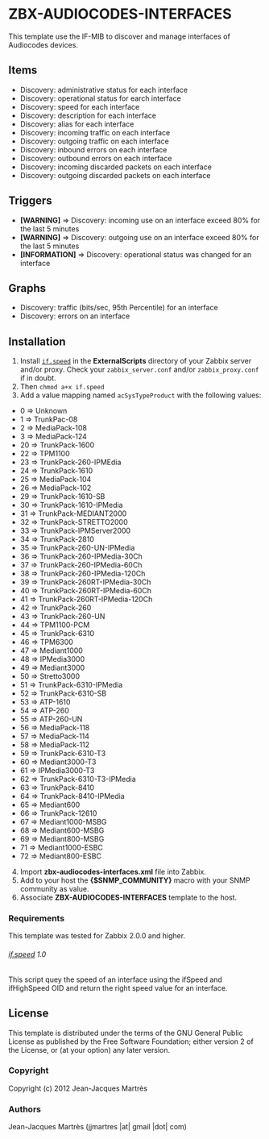 ZBX-AUDIOCODES-INTERFACES
=========================

This template use the IF-MIB to discover and manage interfaces of Audiocodes devices.

Items
-----

  * Discovery: administrative status for each interface
  * Discovery: operational status for earch interface
  * Discovery: speed for each interface
  * Discovery: description for each interface
  * Discovery: alias for each interface
  * Discovery: incoming traffic on each interface
  * Discovery: outgoing traffic on each interface
  * Discovery: inbound errors on each interface
  * Discovery: outbound errors on each interface
  * Discovery: incoming discarded packets on each interface
  * Discovery: outgoing discarded packets on each interface

Triggers
--------

  * **[WARNING]** => Discovery: incoming use on an interface exceed 80% for the last 5 minutes
  * **[WARNING]** => Discovery: outgoing use on an interface exceed 80% for the last 5 minutes
  * **[INFORMATION]** => Discovery: operational status was changed for an interface

Graphs
------

  * Discovery: traffic (bits/sec, 95th Percentile) for an interface
  * Discovery: errors on an interface

Installation
------------

1. Install [`if.speed`](https://github.com/jjmartres/Zabbix/tree/master/zbx-scripts/if.speed) in the **ExternalScripts** directory of your Zabbix server and/or proxy. Check your `zabbix_server.conf` and/or `zabbix_proxy.conf` if in doubt.
2. Then `chmod a+x if.speed`
3. Add a value mapping named `acSysTypeProduct` with the following values:
 * 0 => Unknown
 * 1 => TrunkPac-08
 * 2 => MediaPack-108
 * 3 => MediaPack-124
 * 20 => TrunkPack-1600
 * 22 => TPM1100
 * 23 => TrunkPack-260-IPMEdia
 * 24 => TrunkPack-1610
 * 25 => MediaPack-104
 * 26 => MediaPack-102
 * 29 => TrunkPack-1610-SB
 * 30 => TrunkPack-1610-IPMedia
 * 31 => TrunkPack-MEDIANT2000
 * 32 => TrunkPack-STRETTO2000
 * 33 => TrunkPack-IPMServer2000
 * 34 => TrunkPack-2810
 * 35 => TrunkPack-260-UN-IPMedia
 * 36 => TrunkPack-260-IPMedia-30Ch
 * 37 => TrunkPack-260-IPMedia-60Ch
 * 38 => TrunkPack-260-IPMedia-120Ch
 * 39 => TrunkPack-260RT-IPMedia-30Ch
 * 40 => TrunkPack-260RT-IPMedia-60Ch
 * 41 => TrunkPack-260RT-IPMedia-120Ch
 * 42 => TrunkPack-260
 * 43 => TrunkPack-260-UN
 * 44 => TPM1100-PCM
 * 45 => TrunkPack-6310
 * 46 => TPM6300
 * 47 => Mediant1000
 * 48 => IPMedia3000
 * 49 => Mediant3000
 * 50 => Stretto3000
 * 51 => TrunkPack-6310-IPMedia
 * 52 => TrunkPack-6310-SB
 * 53 => ATP-1610
 * 54 => ATP-260
 * 55 => ATP-260-UN
 * 56 => MediaPack-118
 * 57 => MediaPack-114
 * 58 => MediaPack-112
 * 59 => TrunkPack-6310-T3
 * 60 => Mediant3000-T3
 * 61 => IPMedia3000-T3
 * 62 => TrunkPack-6310-T3-IPMedia
 * 63 => TrunkPack-8410
 * 64 => TrunkPack-8410-IPMedia
 * 65 => Mediant600
 * 66 => TrunkPack-12610
 * 67 => Mediant1000-MSBG
 * 68 => Mediant600-MSBG
 * 69 => Mediant800-MSBG
 * 71 => Mediant1000-ESBC
 * 72 => Mediant800-ESBC
4. Import **zbx-audiocodes-interfaces.xml** file into Zabbix.
5. Add to your host the **{$SNMP_COMMUNITY}** macro with your SNMP community as value.
6. Associate **ZBX-AUDIOCODES-INTERFACES** template to the host.

### Requirements

This template was tested for Zabbix 2.0.0 and higher.

###### [if.speed](https://github.com/jjmartres/Zabbix/tree/master/zbx-scripts/if.speed) 1.0

This script quey the speed of an interface using the ifSpeed and ifHighSpeed OID and return the right speed value for an interface.

License
-------

This template is distributed under the terms of the GNU General Public License as published by the Free Software Foundation; either version 2 of the  License, or (at your option) any later version.

### Copyright

  Copyright (c) 2012 Jean-Jacques Martrès

### Authors
  
  Jean-Jacques Martrès
  (jjmartres |at| gmail |dot| com)
